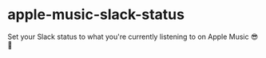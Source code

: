 # apple-music-slack-status
Set your Slack status to what you're currently listening to on Apple Music 😎🎵
